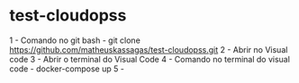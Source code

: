 # test-cloudopss

1 - Comando no git bash - git clone https://github.com/matheuskassagas/test-cloudopss.git 
2 - Abrir no Visual code
3 - Abrir o terminal do Visual Code 
4 - Comando no terminal do visual code - docker-compose up
5 - 
